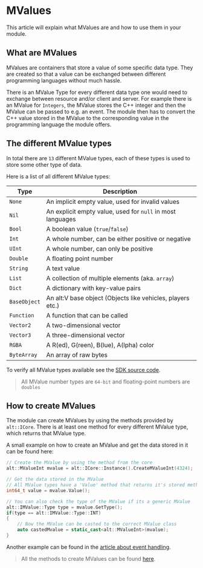 # MValues

This article will explain what MValues are and how to use them in your module.

## What are MValues

MValues are containers that store a value of some specific data type.
They are created so that a value can be exchanged between different programming languages without much hassle.

There is an MValue Type for every different data type one would need to exchange between resource and/or client and server.
For example there is an MValue for `Integers`, the MValue stores the C++ integer and then the MValue can be passed to e.g. an event.
The module then has to convert the C++ value stored in the MValue to the corresponding value in the programming language the module offers.

## The different MValue types

In total there are `13` different MValue types, each of these types is used to store some other type of data.

Here is a list of all different MValue types:

| Type         | Description                                                       |
| ------------ | ----------------------------------------------------------------- |
| `None`       | An implicit empty value, used for invalid values                  |
| `Nil`        | An explicit empty value, used for `null` in most languages        |
| `Bool`       | A boolean value (`true`/`false`)                                  |
| `Int`        | A whole number, can be either positive or negative                |
| `UInt`       | A whole number, can only be positive                              |
| `Double`     | A floating point number                                           |
| `String`     | A text value                                                      |  
| `List`       | A collection of multiple elements (aka. `array`)                  |
| `Dict`       | A dictionary with key-value pairs                                 |
| `BaseObject` | An alt:V base object (Objects like vehicles, players etc.)        |
| `Function`   | A function that can be called                                     |
| `Vector2`    | A two-dimensional vector                                          |
| `Vector3`    | A three-dimensional vector                                        |
| `RGBA`       | A R(ed), G(reen), B(lue), A(lpha) color                           |
| `ByteArray`  | An array of raw bytes                                             |

To verify all MValue types available see the [SDK source code](https://github.com/altmp/cpp-sdk/blob/master/types/MValue.h).

> All MValue number types are `64-bit` and floating-point numbers are `doubles`

## How to create MValues

The module can create MValues by using the methods provided by `alt::ICore`.
There is at least one method for every different MValue type, which returns that MValue type.

A small example on how to create an MValue and get the data stored in it can be found here:
```c++
// Create the MValue by using the method from the core
alt::MValueInt mvalue = alt::ICore::Instance().CreateMValueInt(4324);

// Get the data stored in the MValue
// All MValue types have a 'Value' method that returns it's stored method
int64_t value = mvalue.Value();

// You can also check the type of the MValue if its a generic MValue
alt::IMValue::Type type = mvalue.GetType();
if(type == alt::IMValue::Type::INT)
{
    // Now the MValue can be casted to the correct MValue class
    auto castedMvalue = static_cast<alt::MValueInt>(mvalue);
}
```

Another example can be found in the [article about event handling](handling-events.md#how-to-emit-events).

> All the methods to create MValues can be found [here](https://github.com/altmp/cpp-sdk/blob/dev/ICore.h#L61).
